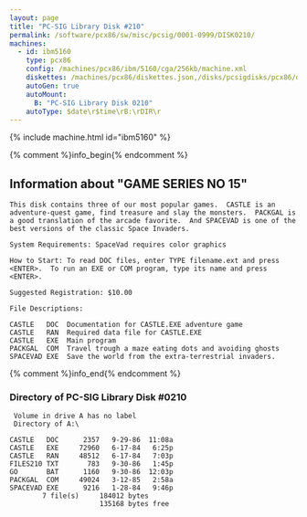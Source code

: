 ```yaml
---
layout: page
title: "PC-SIG Library Disk #210"
permalink: /software/pcx86/sw/misc/pcsig/0001-0999/DISK0210/
machines:
  - id: ibm5160
    type: pcx86
    config: /machines/pcx86/ibm/5160/cga/256kb/machine.xml
    diskettes: /machines/pcx86/diskettes.json,/disks/pcsigdisks/pcx86/diskettes.json
    autoGen: true
    autoMount:
      B: "PC-SIG Library Disk 0210"
    autoType: $date\r$time\rB:\rDIR\r
---
```


{% include machine.html id="ibm5160" %}

{% comment %}info_begin{% endcomment %}

## Information about "GAME SERIES NO 15"

    This disk contains three of our most popular games.  CASTLE is an
    adventure-quest game, find treasure and slay the monsters.  PACKGAL is
    a good translation of the arcade favorite.  And SPACEVAD is one of the
    best versions of the classic Space Invaders.
    
    System Requirements: SpaceVad requires color graphics
    
    How to Start: To read DOC files, enter TYPE filename.ext and press
    <ENTER>.  To run an EXE or COM program, type its name and press
    <ENTER>.
    
    Suggested Registration: $10.00
    
    File Descriptions:
    
    CASTLE   DOC  Documentation for CASTLE.EXE adventure game
    CASTLE   RAN  Required data file for CASTLE.EXE
    CASTLE   EXE  Main program
    PACKGAL  COM  Travel trough a maze eating dots and avoiding ghosts
    SPACEVAD EXE  Save the world from the extra-terrestrial invaders.
{% comment %}info_end{% endcomment %}


### Directory of PC-SIG Library Disk #0210

     Volume in drive A has no label
     Directory of A:\

    CASTLE   DOC      2357   9-29-86  11:08a
    CASTLE   EXE     72960   6-17-84   6:25p
    CASTLE   RAN     48512   6-17-84   7:03p
    FILES210 TXT       783   9-30-86   1:45p
    GO       BAT      1160   9-30-86  12:03p
    PACKGAL  COM     49024   3-12-85   2:58a
    SPACEVAD EXE      9216   1-28-84   9:46p
            7 file(s)     184012 bytes
                          135168 bytes free
